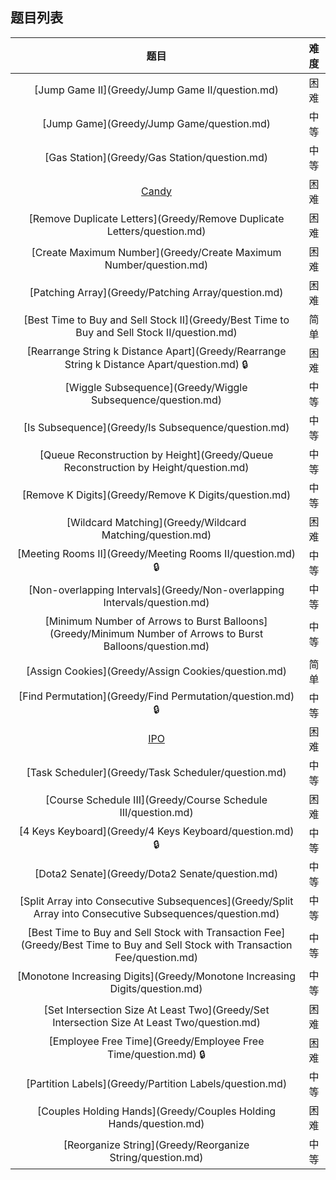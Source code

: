 ## 题目列表  
| 题目 | 难度 |  
|:---:|:---:|  
| [Jump Game II](Greedy/Jump Game II/question.md) | 困难 |   
| [Jump Game](Greedy/Jump Game/question.md) | 中等 |   
| [Gas Station](Greedy/Gas Station/question.md) | 中等 |   
| [Candy](Greedy/Candy/question.md) | 困难 |   
| [Remove Duplicate Letters](Greedy/Remove Duplicate Letters/question.md) | 困难 |   
| [Create Maximum Number](Greedy/Create Maximum Number/question.md) | 困难 |   
| [Patching Array](Greedy/Patching Array/question.md) | 困难 |   
| [Best Time to Buy and Sell Stock II](Greedy/Best Time to Buy and Sell Stock II/question.md) | 简单 |   
| [Rearrange String k Distance Apart](Greedy/Rearrange String k Distance Apart/question.md) :lock: | 困难 |   
| [Wiggle Subsequence](Greedy/Wiggle Subsequence/question.md) | 中等 |   
| [Is Subsequence](Greedy/Is Subsequence/question.md) | 中等 |   
| [Queue Reconstruction by Height](Greedy/Queue Reconstruction by Height/question.md) | 中等 |   
| [Remove K Digits](Greedy/Remove K Digits/question.md) | 中等 |   
| [Wildcard Matching](Greedy/Wildcard Matching/question.md) | 困难 |   
| [Meeting Rooms II](Greedy/Meeting Rooms II/question.md) :lock: | 中等 |   
| [Non-overlapping Intervals](Greedy/Non-overlapping Intervals/question.md) | 中等 |   
| [Minimum Number of Arrows to Burst Balloons](Greedy/Minimum Number of Arrows to Burst Balloons/question.md) | 中等 |   
| [Assign Cookies](Greedy/Assign Cookies/question.md) | 简单 |   
| [Find Permutation](Greedy/Find Permutation/question.md) :lock: | 中等 |   
| [IPO](Greedy/IPO/question.md) | 困难 |   
| [Task Scheduler](Greedy/Task Scheduler/question.md) | 中等 |   
| [Course Schedule III](Greedy/Course Schedule III/question.md) | 困难 |   
| [4 Keys Keyboard](Greedy/4 Keys Keyboard/question.md) :lock: | 中等 |   
| [Dota2 Senate](Greedy/Dota2 Senate/question.md) | 中等 |   
| [Split Array into Consecutive Subsequences](Greedy/Split Array into Consecutive Subsequences/question.md) | 中等 |   
| [Best Time to Buy and Sell Stock with Transaction Fee](Greedy/Best Time to Buy and Sell Stock with Transaction Fee/question.md) | 中等 |   
| [Monotone Increasing Digits](Greedy/Monotone Increasing Digits/question.md) | 中等 |   
| [Set Intersection Size At Least Two](Greedy/Set Intersection Size At Least Two/question.md) | 困难 |   
| [Employee Free Time](Greedy/Employee Free Time/question.md) :lock: | 困难 |   
| [Partition Labels](Greedy/Partition Labels/question.md) | 中等 |   
| [Couples Holding Hands](Greedy/Couples Holding Hands/question.md) | 困难 |   
| [Reorganize String](Greedy/Reorganize String/question.md) | 中等 |   
